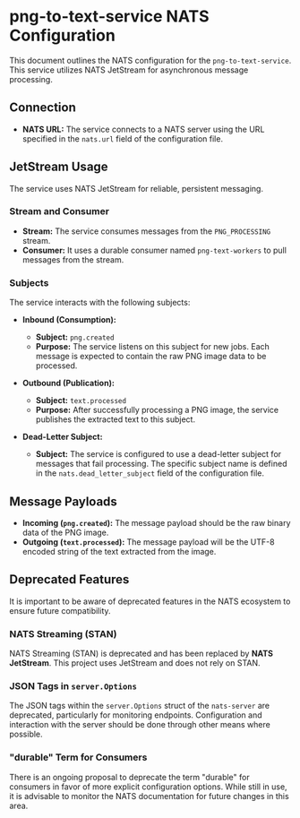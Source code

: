 # png-to-text-service NATS Configuration

This document outlines the NATS configuration for the `png-to-text-service`. This service utilizes NATS JetStream for asynchronous message processing.

## Connection

- **NATS URL:** The service connects to a NATS server using the URL specified in the `nats.url` field of the configuration file.

## JetStream Usage

The service uses NATS JetStream for reliable, persistent messaging.

### Stream and Consumer

- **Stream:** The service consumes messages from the `PNG_PROCESSING` stream.
- **Consumer:** It uses a durable consumer named `png-text-workers` to pull messages from the stream.

### Subjects

The service interacts with the following subjects:

- **Inbound (Consumption):**
  - **Subject:** `png.created`
  - **Purpose:** The service listens on this subject for new jobs. Each message is expected to contain the raw PNG image data to be processed.

- **Outbound (Publication):**
  - **Subject:** `text.processed`
  - **Purpose:** After successfully processing a PNG image, the service publishes the extracted text to this subject.

- **Dead-Letter Subject:**
  - **Subject:** The service is configured to use a dead-letter subject for messages that fail processing. The specific subject name is defined in the `nats.dead_letter_subject` field of the configuration file.

## Message Payloads

- **Incoming (`png.created`):** The message payload should be the raw binary data of the PNG image.
- **Outgoing (`text.processed`):** The message payload will be the UTF-8 encoded string of the text extracted from the image.

## Deprecated Features

It is important to be aware of deprecated features in the NATS ecosystem to ensure future compatibility.

### NATS Streaming (STAN)

NATS Streaming (STAN) is deprecated and has been replaced by **NATS JetStream**. This project uses JetStream and does not rely on STAN.

### JSON Tags in `server.Options`

The JSON tags within the `server.Options` struct of the `nats-server` are deprecated, particularly for monitoring endpoints. Configuration and interaction with the server should be done through other means where possible.

### "durable" Term for Consumers

There is an ongoing proposal to deprecate the term "durable" for consumers in favor of more explicit configuration options. While still in use, it is advisable to monitor the NATS documentation for future changes in this area.
